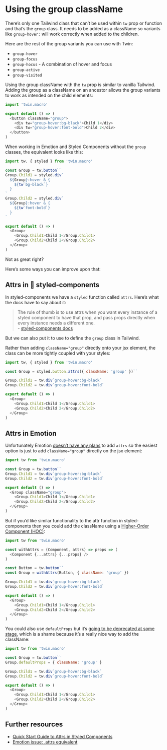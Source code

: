 # Using the group className

There’s only one Tailwind class that can’t be used within `tw` prop or function and that’s the `group` class. It needs to be added as a className so variants like `group-hover:` will work correctly when added to the children.

Here are the rest of the group variants you can use with Twin:

- `group-hover`
- `group-focus`
- `group-hocus` - A combination of hover and focus
- `group-active`
- `group-visited`

Using the group className with the `tw` prop is similar to vanilla Tailwind. Adding the group as a className on an ancestor allows the group variants to work as intended on the child elements:

```js
import 'twin.macro'

export default () => (
  <button className="group">
    <div tw="group-hover:bg-black">Child 1</div>
    <div tw="group-hover:font-bold">Child 2</div>
  </button>
)
```

When working in Emotion and Styled Components without the `group` classes, the equivalent looks like this:

```js
import tw, { styled } from 'twin.macro'

const Group = tw.button``
Group.Child1 = styled.div`
  ${Group}:hover & {
    ${tw`bg-black`}
  }
`
Group.Child2 = styled.div`
  ${Group}:hover & {
    ${tw`font-bold`}
  }
`

export default () => (
  <Group>
    <Group.Child1>Child 1</Group.Child1>
    <Group.Child2>Child 2</Group.Child2>
  </Group>
)
```

Not as great right?

Here’s some ways you can improve upon that:

## Attrs in 💅&nbsp;styled&#8209;components

In styled-components we have a `styled` function called `attrs`.
Here’s what the docs have to say about it:

> The rule of thumb is to use attrs when you want every instance of a styled component to have that prop, and pass props directly when every instance needs a different one.<br/>- [styled-components docs](https://styled-components.com/docs/faqs#when-to-use-attrs)

But we can also put it to use to define the `group` class in Tailwind.

Rather than adding `className="group"` directly onto your jsx element, the class can be more tightly coupled with your styles:

```js
import tw, { styled } from 'twin.macro'

const Group = styled.button.attrs({ className: 'group' })``

Group.Child1 = tw.div`group-hover:bg-black`
Group.Child2 = tw.div`group-hover:font-bold`

export default () => (
  <Group>
    <Group.Child1>Child 1</Group.Child1>
    <Group.Child2>Child 2</Group.Child2>
  </Group>
)
```

## Attrs in Emotion

Unfortunately Emotion [doesn’t have any plans](https://github.com/emotion-js/emotion/issues/821) to add `attrs` so the easiest option is just to add `className="group"` directly on the jsx element:

```js
import tw from 'twin.macro'

const Group = tw.button``
Group.Child1 = tw.div`group-hover:bg-black`
Group.Child2 = tw.div`group-hover:font-bold`

export default () => (
  <Group className="group">
    <Group.Child1>Child 1</Group.Child1>
    <Group.Child2>Child 2</Group.Child2>
  </Group>
)
```

But if you’d like similar functionality to the attr function in styled-components then you could add the className using a [Higher-Order Component (HOC)](https://reactjs.org/docs/higher-order-components.html):

```js
import tw from 'twin.macro'

const withAttrs = (Component, attrs) => props => (
  <Component {...attrs} {...props} />
)

const Button = tw.button``
const Group = withAttrs(Button, { className: 'group' })

Group.Child1 = tw.div`group-hover:bg-black`
Group.Child2 = tw.div`group-hover:font-bold`

export default () => (
  <Group>
    <Group.Child1>Child 1</Group.Child1>
    <Group.Child2>Child 2</Group.Child2>
  </Group>
)
```

You could also use `defaultProps` but it’s [going to be deprecated at some stage](https://twitter.com/dan_abramov/status/1133878326358171650), which is a shame because it’s a really nice way to add the className:

```js
import tw from 'twin.macro'

const Group = tw.button``
Group.defaultProps = { className: 'group' }

Group.Child1 = tw.div`group-hover:bg-black`
Group.Child2 = tw.div`group-hover:font-bold`

export default () => (
  <Group>
    <Group.Child1>Child 1</Group.Child1>
    <Group.Child2>Child 2</Group.Child2>
  </Group>
)
```

## Further resources

- [Quick Start Guide to Attrs in Styled Components](https://scalablecss.com/styled-components-attrs/)
- [Emotion issue: .attrs equivalent](https://github.com/emotion-js/emotion/issues/821)
